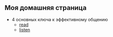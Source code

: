 ## Моя домашняя страница

* 4 основных ключа к эффективному общению
  * [read](4-keys-to-effective-communication.html)
  * [listen](https://smartreading.ru/file/media/520/MP3/get/file.mp3?token=%242y%2410%249mo7RU0taaoEsp4Z8O2im.1NbxJfSmi63oVYN6aWFcV1oN1Kc1WL2&v=4)
